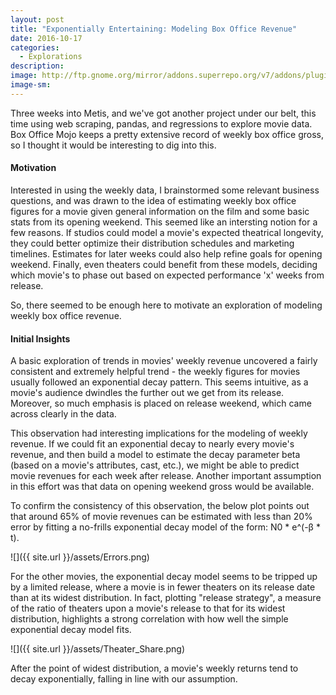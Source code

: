 ```yaml
---
layout: post
title: "Exponentially Entertaining: Modeling Box Office Revenue"
date: 2016-10-17
categories: 
  - Explorations
description: 
image: http://ftp.gnome.org/mirror/addons.superrepo.org/v7/addons/plugin.video.mdfm/fanart.jpg
image-sm:
---
```

Three weeks into Metis, and we've got another project under our belt, this time using web scraping, pandas, and regressions to explore movie data.  Box Office Mojo keeps a pretty extensive record of weekly box office gross, so I thought it would be interesting to dig into this.

#### Motivation

Interested in using the weekly data, I brainstormed some relevant business questions, and was drawn to the idea of estimating weekly box office figures for a movie given general information on the film and some basic stats from its opening weekend.  This seemed like an intersting notion for a few reasons.  If studios could model a movie's expected theatrical longevity, they could better optimize their distribution schedules and marketing timelines.  Estimates for later weeks could also help refine goals for opening weekend.  Finally, even theaters could benefit from these models, deciding which movie's to phase out based on expected performance 'x' weeks from release.  

So, there seemed to be enough here to motivate an exploration of modeling weekly box office revenue.

#### Initial Insights

A basic exploration of trends in movies' weekly revenue uncovered a fairly consistent and extremely helpful trend - the weekly figures for movies usually followed an exponential decay pattern.  This seems intuitive, as a movie's audience dwindles the further out we get from its release.  Moreover, so much emphasis is placed on release weekend, which came across clearly in the data.  

This observation had interesting implications for the modeling of weekly revenue.  If we could fit an exponential decay to nearly every movie's revenue, and then build a model to estimate the decay parameter beta (based on a movie's attributes, cast, etc.), we might be able to predict movie revenues for each week after release.  Another important assumption in this effort was that data on opening weekend gross would be available.  

To confirm the consistency of this observation, the below plot points out that around 65% of movie revenues can be estimated with less than 20% error by fitting a no-frills exponential decay model of the form: N0 * e^(-β * t).  

![]({{ site.url }}/assets/Errors.png)

For the other movies, the exponential decay model seems to be tripped up by a limited release, where a movie is in fewer theaters on its release date than at its widest distribution.  In fact, plotting "release strategy", a measure of the ratio of theaters upon a movie's release to that for its widest distribution, highlights a strong correlation with how well the simple exponential decay model fits.

![]({{ site.url }}/assets/Theater_Share.png)

After the point of widest distribution, a movie's weekly returns tend to decay exponentially, falling in line with our assumption.  



